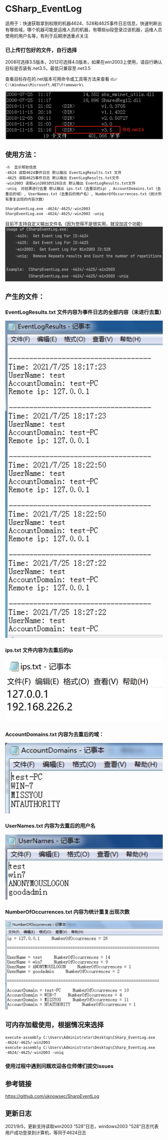 # CSharp_EventLog
适用于：快速获取拿到权限的机器4624、528和4625事件日志信息，快速判断出有哪些域，哪个机器可能是运维人员的机器，有哪些ip段登录过该机器，运维人员使用的用户名等，有利于后期渗透重点关注
### 已上传打包好的文件，自行选择
2008可选择3.5版本，2012可选择4.0版本，如果在win2003上使用，请自行确认目标是否装有.net3.5，最低只兼容至.net3.5

查看目标存在的.net版本可用命令或工具等方法来查看
`dir C:\Windows\Microsoft.NET\Framework\`

![image](https://github.com/TryA9ain/CSharp_EventLog/blob/master/picture/net3.5.jpg)
## 使用方法：
```
-h  显示帮助信息
-4624 读取4624事件日志 默认输出 EventLogResults.txt 文件
-4625 读取4625事件日志 默认输出 EventLogResults.txt文件
-win2003 读取win2003的528日志 默认输出 EventLogResults.txt文件
-uniq  对结果进行去重 默认输出 ips.txt（去重后的ip）, AccountDomains.txt（去重后的域）, UserNames.txt（去重后的用户名）, NumberOfOccurrences.txt（统计所有重复出现的内容次数）
```
```
SharpEventLog.exe -4624/-4625/-win2003
SharpEventLog.exe -4624/-4625/-win2003 -uniq
```
目前不支持自定义输出文件名（因为觉得不是很实用，就没加这个功能）
![image](https://github.com/TryA9ain/CSharp_EventLog/blob/master/picture/win2003.jpg)

## 产生的文件：
### EventLogResults.txt 文件内容为事件日志的全部内容（未进行去重）
![image](https://github.com/TryA9ain/CSharp_EventLog/blob/master/picture/2.jpg)
### ips.txt 文件内容为去重后的ip
![image](https://github.com/TryA9ain/CSharp_EventLog/blob/master/picture/7.jpg)
### AccountDomains.txt  内容为去重后的域：
![image](https://github.com/TryA9ain/CSharp_EventLog/blob/master/picture/3.jpg)
### UserNames.txt 内容为去重后的用户名
![image](https://github.com/TryA9ain/CSharp_EventLog/blob/master/picture/4.jpg)
### NumberOfOccurrences.txt 内容为统计重复出现次数
![image](https://github.com/TryA9ain/CSharp_EventLog/blob/master/picture/5.jpg)
## 可内存加载使用，根据情况来选择
```
execute-assembly C:\Users\Administrator\Desktop\CSharp_EventLog.exe -4624/-4625/-win2003
execute-assembly C:\Users\Administrator\Desktop\CSharp_EventLog.exe -4624/-4625/-win2003 -uniq
```
### 使用过程中遇到问题欢迎各位师傅们提交issues
## 参考链接
https://github.com/uknowsec/SharpEventLog

## 更新日志
2021/9/5，更新支持读取win2003 “528”日志，windows2003 "528"日志代表用户成功登录到计算机，等同于4624日志
